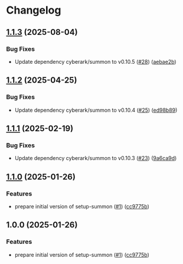 # Changelog

## [1.1.3](https://github.com/mauhlik/setup-summon/compare/v1.1.2...v1.1.3) (2025-08-04)


### Bug Fixes

* Update dependency cyberark/summon to v0.10.5 ([#28](https://github.com/mauhlik/setup-summon/issues/28)) ([aebae2b](https://github.com/mauhlik/setup-summon/commit/aebae2bc474bcda1d10799e851590d82543c8552))

## [1.1.2](https://github.com/mauhlik/setup-summon/compare/v1.1.1...v1.1.2) (2025-04-25)


### Bug Fixes

* Update dependency cyberark/summon to v0.10.4 ([#25](https://github.com/mauhlik/setup-summon/issues/25)) ([ed98b89](https://github.com/mauhlik/setup-summon/commit/ed98b891916e3371bdd1baab1d3a73e3d1511a41))

## [1.1.1](https://github.com/mauhlik/setup-summon/compare/v1.1.0...v1.1.1) (2025-02-19)


### Bug Fixes

* Update dependency cyberark/summon to v0.10.3 ([#23](https://github.com/mauhlik/setup-summon/issues/23)) ([9a6ca9d](https://github.com/mauhlik/setup-summon/commit/9a6ca9da9ba100c118fea893df755cfc55aceaeb))

## [1.1.0](https://github.com/MaUhlik-cen56998/setup-summon/compare/v1.0.0...v1.1.0) (2025-01-26)


### Features

* prepare initial version of setup-summon ([#1](https://github.com/MaUhlik-cen56998/setup-summon/issues/1)) ([cc9775b](https://github.com/MaUhlik-cen56998/setup-summon/commit/cc9775b79b423ccf9a04e112ef833d62f4e14f85))

## 1.0.0 (2025-01-26)


### Features

* prepare initial version of setup-summon ([#1](https://github.com/MaUhlik-cen56998/setup-summon/issues/1)) ([cc9775b](https://github.com/MaUhlik-cen56998/setup-summon/commit/cc9775b79b423ccf9a04e112ef833d62f4e14f85))
